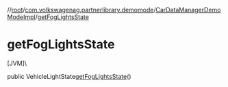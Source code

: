//[root](../../../index.md)/[com.volkswagenag.partnerlibrary.demomode](../index.md)/[CarDataManagerDemoModeImpl](index.md)/[getFogLightsState](get-fog-lights-state.md)

# getFogLightsState

[JVM]\

public VehicleLightState[getFogLightsState](get-fog-lights-state.md)()
